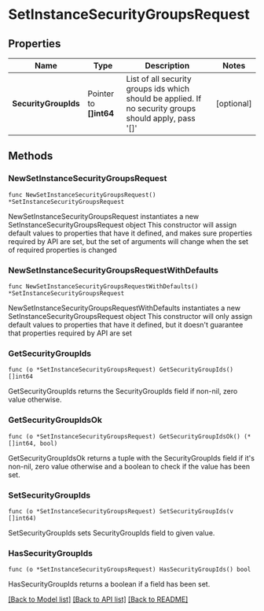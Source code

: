 # SetInstanceSecurityGroupsRequest

## Properties

Name | Type | Description | Notes
------------ | ------------- | ------------- | -------------
**SecurityGroupIds** | Pointer to **[]int64** | List of all security groups ids which should be applied. If no security groups should apply, pass &#39;[]&#39; | [optional] 

## Methods

### NewSetInstanceSecurityGroupsRequest

`func NewSetInstanceSecurityGroupsRequest() *SetInstanceSecurityGroupsRequest`

NewSetInstanceSecurityGroupsRequest instantiates a new SetInstanceSecurityGroupsRequest object
This constructor will assign default values to properties that have it defined,
and makes sure properties required by API are set, but the set of arguments
will change when the set of required properties is changed

### NewSetInstanceSecurityGroupsRequestWithDefaults

`func NewSetInstanceSecurityGroupsRequestWithDefaults() *SetInstanceSecurityGroupsRequest`

NewSetInstanceSecurityGroupsRequestWithDefaults instantiates a new SetInstanceSecurityGroupsRequest object
This constructor will only assign default values to properties that have it defined,
but it doesn't guarantee that properties required by API are set

### GetSecurityGroupIds

`func (o *SetInstanceSecurityGroupsRequest) GetSecurityGroupIds() []int64`

GetSecurityGroupIds returns the SecurityGroupIds field if non-nil, zero value otherwise.

### GetSecurityGroupIdsOk

`func (o *SetInstanceSecurityGroupsRequest) GetSecurityGroupIdsOk() (*[]int64, bool)`

GetSecurityGroupIdsOk returns a tuple with the SecurityGroupIds field if it's non-nil, zero value otherwise
and a boolean to check if the value has been set.

### SetSecurityGroupIds

`func (o *SetInstanceSecurityGroupsRequest) SetSecurityGroupIds(v []int64)`

SetSecurityGroupIds sets SecurityGroupIds field to given value.

### HasSecurityGroupIds

`func (o *SetInstanceSecurityGroupsRequest) HasSecurityGroupIds() bool`

HasSecurityGroupIds returns a boolean if a field has been set.


[[Back to Model list]](../README.md#documentation-for-models) [[Back to API list]](../README.md#documentation-for-api-endpoints) [[Back to README]](../README.md)


